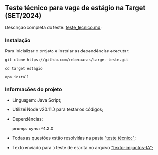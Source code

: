 ## Teste técnico para vaga de estágio na Target (SET/2024)

Descrição completa do teste: [teste_tecnico.md](teste_tecnico.md);

### Instalação

Para inicializar o projeto e instalar as dependências executar:

`git clone https://github.com/rebecaaras/target-teste.git`

`cd target-estagio`

`npm install`

### Informações do projeto

- Linguagem: Java Script;

- Utilizei Node v20.11.0 para testar os códigos;

- Dependências: 
    
    prompt-sync: ^4.2.0

- Todas as questões estão resolvidas na pasta ["teste técnico"]("teste_tecnico");

- Texto enviado para o teste de escrita no arquivo ["texto-impactos-IA"](texto-impactos-IA.md);
